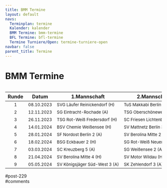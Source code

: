 ```yaml
---
title: BMM Termine 
layout: default
navs:
  Terminplan: termine
  Kalender: kalender
  BMM Termine: bmm-termine
  BFL Termine: bfl-termine
  Termine Turniere/Open: termine-turniere-open
navbar: false
parent_title: Termine
---
```

<div class="post-229 page type-page status-publish hentry" id="post-229">
<h1 class="entry-title">BMM Termine</h1>
<div class="entry-content">
<div style="overflow: auto;">
<table class="clean footable" style="width: 139%;">
<thead>
<tr style="height: 18px;">
<th style="height: 18px;">Runde</th>
<th style="height: 18px;">Datum</th>
<th style="height: 18px;">1.Mannschaft</th>
<th style="height: 18px;">2.Mannschaft</th>
<th style="height: 18px;">3.Mannschaft</th>
</tr>
</thead>
<tbody>
<tr style="height: 24px;">
<td style="text-align: center; height: 24px;"><span style="font-size: 10pt;">1</span></td>
<td style="text-align: center; height: 24px;"><span style="font-size: 10pt;">08.10.2023</span></td>
<td nowrap="nowrap" style="width: 155px; height: 24px;"><span style="font-size: 10pt;">SVG Läufer Reinickendorf (H)</span></td>
<td nowrap="nowrap" style="width: 145px; height: 24px;"><span style="font-size: 10pt;">TuS Makkabi Berlin (H)</span></td>
<td style="width: 126px; height: 24px;"><span style="font-size: 10pt;">SF Nordost Berlin 5 (H)</span></td>
</tr>
<tr style="height: 24px;">
<td style="text-align: center; height: 24px;"><span style="font-size: 10pt;">2</span></td>
<td style="text-align: center; height: 24px;"><span style="font-size: 10pt;">12.11.2023</span></td>
<td style="width: 155px; height: 24px;"><span style="font-size: 10pt;">SG Eintracht-Rochade (A)</span></td>
<td style="width: 145px; height: 24px;"><span style="font-size: 10pt;">TSG Oberschöneweide 4 (A)</span></td>
<td nowrap="nowrap" style="width: 126px; height: 24px;"><span style="font-size: 10pt;">SC Kreuzberg 9 (A)</span></td>
</tr>
<tr style="height: 24px;">
<td style="text-align: center; height: 24px;"><span style="font-size: 10pt;">3</span></td>
<td style="text-align: center; height: 24px;"><span style="font-size: 10pt;">26.11.2023</span></td>
<td style="width: 155px; height: 24px;"><span style="font-size: 10pt;">TSG Rot-Weiß Fredersdorf (H)</span></td>
<td nowrap="nowrap" style="width: 145px; height: 24px;"><span style="font-size: 10pt;">SC Friesen Lichtenberg 2 (H)</span></td>
<td nowrap="nowrap" style="width: 126px; height: 24px;"><span style="font-size: 10pt;">SSV Rotation Berlin 6 (H)</span></td>
</tr>
<tr style="height: 24px;">
<td style="text-align: center; height: 24px;"><span style="font-size: 10pt;">4</span></td>
<td style="text-align: center; height: 24px;"><span style="font-size: 10pt;">14.01.2024</span></td>
<td style="width: 155px; height: 24px;"><span style="font-size: 10pt;">BSV Chemie Weißensee (H)</span></td>
<td style="width: 145px; height: 24px;"><span style="font-size: 10pt;">SV Mattnetz Berlin 3 (H)</span></td>
<td nowrap="nowrap" style="width: 126px; height: 24px;"><span style="font-size: 10pt;">SV Mattnetz Berlin 5 (H)</span></td>
</tr>
<tr style="height: 24px;">
<td style="text-align: center; height: 24px;"><span style="font-size: 10pt;">5</span></td>
<td style="text-align: center; height: 24px;"><span style="font-size: 10pt;">28.01.2024</span></td>
<td style="width: 155px; height: 24px;"><span style="font-size: 10pt;">SF Nordost Berlin 2 (A)</span></td>
<td style="width: 145px; height: 24px;"><span style="font-size: 10pt;">SV Berolina Mitte 2 (A)</span></td>
<td style="width: 126px; height: 24px;"><span style="font-size: 10pt;">Spielfrei</span></td>
</tr>
<tr style="height: 24px;">
<td style="text-align: center; height: 24px;"><span style="font-size: 10pt;">6</span></td>
<td style="text-align: center; height: 24px;"><span style="font-size: 10pt;">18.02.2024</span></td>
<td style="width: 155px; height: 24px;"><span style="font-size: 10pt;">BSG Eckbauer 2 (H)</span></td>
<td nowrap="nowrap" style="width: 145px; height: 24px;"><span style="font-size: 10pt;">SG Rot-Weiß Neuenhagen (H)</span></td>
<td style="width: 126px; height: 24px;"><span style="font-size: 10pt;">BSG Eckbauer 3 (H)</span></td>
</tr>
<tr style="height: 24px;">
<td style="text-align: center; height: 24px;"><span style="font-size: 10pt;">7</span></td>
<td style="text-align: center; height: 24px;"><span style="font-size: 10pt;">03.03.2024</span></td>
<td style="width: 155px; height: 24px;"><span style="font-size: 10pt;">SC Kreuzberg 5 (A)</span></td>
<td style="width: 145px; height: 24px;"><span style="font-size: 10pt;">SG Weißensee 2 (A)</span></td>
<td nowrap="nowrap" style="width: 126px; height: 24px;"><span style="font-size: 10pt;">TSG Oberschöneweide 7 (A)</span></td>
</tr>
<tr style="height: 24px;">
<td style="text-align: center; height: 24px;"><span style="font-size: 10pt;">8</span></td>
<td style="text-align: center; height: 24px;"><span style="font-size: 10pt;">21.04.2024</span></td>
<td style="width: 155px; height: 24px;"><span style="font-size: 10pt;">SV Berolina Mitte 4 (H)</span></td>
<td nowrap="nowrap" style="width: 145px; height: 24px;"><span style="font-size: 10pt;">SV Motor Wildau (H)</span></td>
<td style="width: 126px; height: 24px;"><span style="font-size: 10pt;">SG Eckturm 2 (H)</span></td>
</tr>
<tr style="height: 24px;">
<td style="text-align: center; height: 24px;"><span style="font-size: 10pt;">9</span></td>
<td style="text-align: center; height: 24px;"><span style="font-size: 10pt;">05.05.2024</span></td>
<td nowrap="nowrap" style="width: 155px; height: 24px;"><span style="font-size: 10pt;">SV Königsjäger Süd-West 3 (A)</span></td>
<td nowrap="nowrap" style="width: 145px; height: 24px;"><span style="font-size: 10pt;">SK Zehlendorf 3 (A)</span></td>
<td style="width: 126px; height: 24px;"><span style="font-size: 10pt;">SC Zitadelle Spandau 4 (A)</span></td>
</tr>
</tbody>
</table>
</div>
</div><!-- .entry-content -->
</div> #post-229 
<div id="comments">
</div> #comments 
